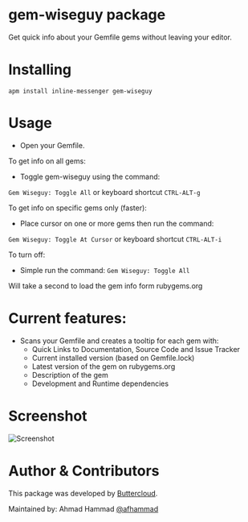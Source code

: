 # gem-wiseguy package

Get quick info about your Gemfile gems without leaving your editor.

# Installing
`apm install inline-messenger gem-wiseguy`

# Usage

* Open your Gemfile.

To get info on all gems:

* Toggle gem-wiseguy using the command:

`Gem Wiseguy: Toggle All`
or keyboard shortcut
`CTRL-ALT-g`
 
To get info on specific gems only (faster):

* Place cursor on one or more gems then run the command:

`Gem Wiseguy: Toggle At Cursor`
or keyboard shortcut
`CTRL-ALT-i`

To turn off:

* Simple run the command:
`Gem Wiseguy: Toggle All`

Will take a second to load the gem info form rubygems.org

# Current features:
- Scans your Gemfile and creates a tooltip for each gem with:
  - Quick Links to Documentation, Source Code and Issue Tracker
  - Current installed version (based on Gemfile.lock)
  - Latest version of the gem on rubygems.org
  - Description of the gem
  - Development and Runtime dependencies

# Screenshot
![Screenshot](https://raw.githubusercontent.com/buttercloud/atom-gem-wiseguy/master/gem-wiseguy-screenshot-1.png
)

# Author & Contributors

This package was developed by [Buttercloud](http://www.buttercloud.com).

Maintained by: Ahmad Hammad [@afhammad](https://github.com/afhammad)
